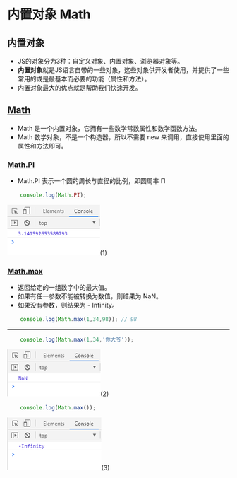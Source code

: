 # 内置对象 Math

## 内置对象

* JS的对象分为3种：自定义对象、内置对象、浏览器对象等。
* **内置对象**就是JS语言自带的一些对象，这些对象供开发者使用，并提供了一些常用的或是最基本而必要的功能（属性和方法）。
* 内置对象最大的优点就是帮助我们快速开发。

## [Math](https://developer.mozilla.org/zh-CN/docs/Web/JavaScript/Reference/Global_Objects/Math)

* Math 是一个内置对象，它拥有一些数学常数属性和数学函数方法。
* Math 数学对象，不是一个构造器，所以不需要 new 来调用，直接使用里面的属性和方法即可。

### [Math.PI](https://developer.mozilla.org/zh-CN/docs/Web/JavaScript/Reference/Global_Objects/Math/PI)

* Math.PI 表示一个圆的周长与直径的比例，即圆周率 Π

```javascript
    console.log(Math.PI);
```
![image](../images/50/1.png)(1)

### [Math.max](https://developer.mozilla.org/zh-CN/docs/Web/JavaScript/Reference/Global_Objects/Math/max)

* 返回给定的一组数字中的最大值。
* 如果有任一参数不能被转换为数值，则结果为 NaN。
* 如果没有参数，则结果为 - Infinity。

```javascript
    console.log(Math.max(1,34,98)); // 98
```
---
```javascript
    console.log(Math.max(1,34,'你大爷')); 
```
![image](../images/50/2.png)(2)

```javascript
    console.log(Math.max()); 
```
![image](../images/50/3.png)(3)